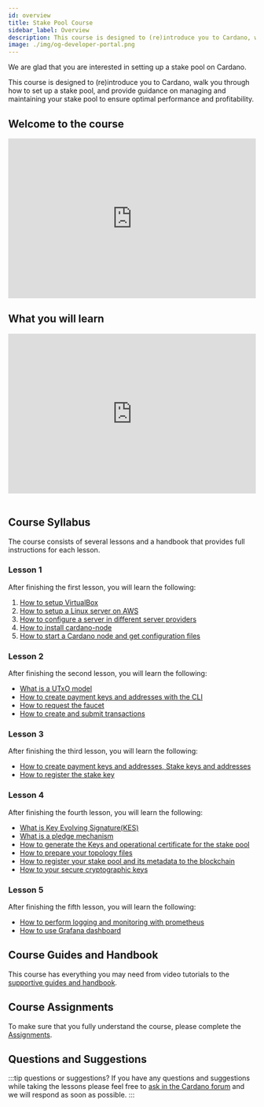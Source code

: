 ```yaml
---
id: overview
title: Stake Pool Course
sidebar_label: Overview
description: This course is designed to (re)introduce you to Cardano, walk you through how to set up a stake pool, and provide guidance on managing and maintaining your stake pool to ensure optimal performance and profitability.
image: ./img/og-developer-portal.png
---
```


We are glad that you are interested in setting up a stake pool on Cardano.

This course is designed to \(re\)introduce you to Cardano, walk you through how to set up a stake pool, and provide guidance on managing and maintaining your stake pool to ensure optimal performance and profitability.

## Welcome to the course

<iframe width="100%" height="325" src="https://www.youtube.com/embed/RRTjCGYBLRk" frameborder="0" allow="accelerometer; autoplay; clipboard-write; encrypted-media; gyroscope; picture-in-picture; fullscreen;"></iframe>

## What you will learn

<iframe width="100%" height="325" src="https://www.youtube.com/embed/Jb08HTkk7yo" frameborder="0" allow="accelerometer; autoplay; clipboard-write; encrypted-media; gyroscope; picture-in-picture; fullscreen;"></iframe>
<br/><br/>

## Course Syllabus

The course consists of several lessons and a handbook that provides full instructions for each lesson.

### Lesson 1

After finishing the first lesson, you will learn the following:

1. [How to setup VirtualBox](../stake-pool-course/lesson-1/setup-virtual-box)
2. [How to setup a Linux server on AWS](../stake-pool-course/lesson-1/setup-a-server-on-aws)
3. [How to configure a server in different server providers](../stake-pool-course/lesson-1/alternative-to-aws)
4. [How to install cardano-node](../stake-pool-course/lesson-1/install-cardano-node)
5. [How to start a Cardano node and get configuration files](../stake-pool-course/lesson-1/run-cardano-node)

### Lesson 2

After finishing the second lesson, you will learn the following:

* [What is a UTxO model](../stake-pool-course/lesson-2/utxo)
* [How to create payment keys and addresses with the CLI](../stake-pool-course/lesson-2/payment-keys-and-address)
* [How to request the faucet](../stake-pool-course/lesson-2/faucet)
* [How to create and submit transactions](../stake-pool-course/lesson-2/transaction)

### Lesson 3

After finishing the third lesson, you will learn the following:

* [How to create payment keys and addresses, Stake keys and addresses](../stake-pool-course/lesson-3/create-stake-keys-and-address)
* [How to register the stake key](../stake-pool-course/lesson-3/register-stake-key)

### Lesson 4

After finishing the fourth lesson, you will learn the following:

* [What is Key Evolving Signature(KES)](../stake-pool-course/lesson-4/kes)
* [What is a pledge mechanism](../stake-pool-course/lesson-4/understanding-pledge)
* [How to generate the Keys and operational certificate for the stake pool](../stake-pool-course/lesson-4/stakepools-keys)
* [How to prepare your topology files](../stake-pool-course/lesson-4/topology-files)
* [How to register your stake pool and its metadata to the blockchain](../stake-pool-course/lesson-4/register-stake-pool)
* [How to your secure cryptographic keys](../stake-pool-course/lesson-4/secure-crypto-keys)

### Lesson 5

After finishing the fifth lesson, you will learn the following:

* [How to perform logging and monitoring with prometheus](../stake-pool-course/lesson-5/logging-prometheus)
* [How to use Grafana dashboard](../stake-pool-course/lesson-5/grafana)

## Course Guides and Handbook

This course has everything you may need from video tutorials to the [supportive guides and handbook](../stake-pool-course/handbook/install-cardano-node-written).

## Course Assignments

To make sure that you fully understand the course, please complete the [Assignments](../stake-pool-course/assignments/assignment-1).


## Questions and Suggestions

:::tip questions or suggestions?
If you have any questions and suggestions while taking the lessons please feel free to [ask in the Cardano forum](https://forum.cardano.org/c/staking-delegation/setup-a-stake-pool/158) and we will respond as soon as possible.
:::

